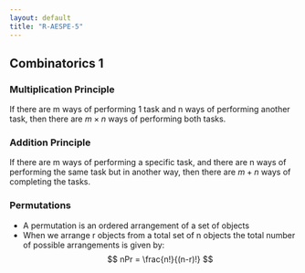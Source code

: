 ```yaml
---
layout: default
title: "R-AESPE-5"
---
```


## Combinatorics 1
### Multiplication Principle

If there are m ways of performing 1 task and n ways of performing another task, then there are $m \times n$ ways of performing both tasks.

### Addition Principle

If there are m ways of performing a specific task, and there are n ways of performing the same task but in another way, then there are $m+n$ ways of completing the tasks.

### Permutations
- A permutation is an ordered arrangement of a set of objects
- When we arrange r objects from a total set of n objects the total number of possible arrangements is given by:
$$
nPr = \frac{n!}{(n-r)!}
$$
